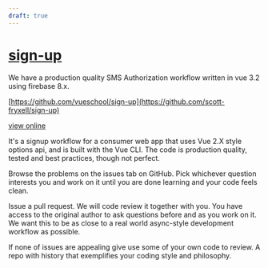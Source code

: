 ```yaml
---
draft: true
---
```

# [sign-up](https://realness.online/sign-on)

We have a production quality SMS Authorization workflow written in vue 3.2 using firebase 8.x.

[https://github.com/vueschool/sign-up](https://github.com/scott-fryxell/sign-up)

[view online](https://realness.online/sign-on)

It's a signup workflow for a consumer web app that uses Vue 2.X style options api, and is built with the Vue CLI. The code is production quality, tested and best practices, though not perfect.

Browse the problems on the issues tab on GitHub. Pick whichever question interests you and work on it until you are done learning and your code feels clean.

Issue a pull request. We will code review it together with you. You have access to the original author to ask questions before and as you work on it. We want this to be as close to a real world async-style development workflow as possible.

If none of issues are appealing give use some of your own code to review. A repo with history that exemplifies your coding style and philosophy.
